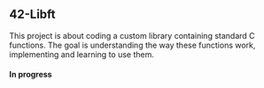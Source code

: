 ## 42-Libft
This project is about coding a custom library containing standard C functions. The goal is understanding the way these functions work, implementing and learning to use them.

#### In progress

